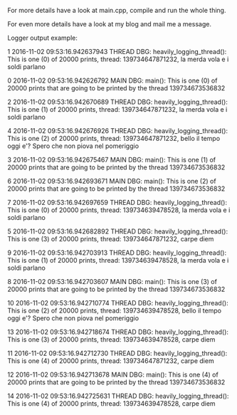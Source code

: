 For more details have a look at main.cpp, compile and run the whole thing.

For even more details have a look at my blog and mail me a message.

Logger output example:

1 2016-11-02 09:53:16.942637943 THREAD DBG: heavily_logging_thread(): This is one (0) of 20000 prints, thread: 139734647871232, la merda vola e i soldi parlano

0 2016-11-02 09:53:16.942626792 MAIN DBG: main(): This is one (0) of 20000 prints that are going to be printed by the thread 139734673536832

2 2016-11-02 09:53:16.942670689 THREAD DBG: heavily_logging_thread(): This is one (1) of 20000 prints, thread: 139734647871232, la merda vola e i soldi parlano

4 2016-11-02 09:53:16.942676926 THREAD DBG: heavily_logging_thread(): This is one (2) of 20000 prints, thread: 139734647871232, bello il tempo oggi e'? Spero che non piova nel pomeriggio

3 2016-11-02 09:53:16.942675467 MAIN DBG: main(): This is one (1) of 20000 prints that are going to be printed by the thread 139734673536832

6 2016-11-02 09:53:16.942693671 MAIN DBG: main(): This is one (2) of 20000 prints that are going to be printed by the thread 139734673536832

7 2016-11-02 09:53:16.942697659 THREAD DBG: heavily_logging_thread(): This is one (0) of 20000 prints, thread: 139734639478528, la merda vola e i soldi parlano

5 2016-11-02 09:53:16.942682892 THREAD DBG: heavily_logging_thread(): This is one (3) of 20000 prints, thread: 139734647871232, carpe diem

9 2016-11-02 09:53:16.942703913 THREAD DBG: heavily_logging_thread(): This is one (1) of 20000 prints, thread: 139734639478528, la merda vola e i soldi parlano

8 2016-11-02 09:53:16.942703607 MAIN DBG: main(): This is one (3) of 20000 prints that are going to be printed by the thread 139734673536832

10 2016-11-02 09:53:16.942710774 THREAD DBG: heavily_logging_thread(): This is one (2) of 20000 prints, thread: 139734639478528, bello il tempo oggi e'? Spero che non piova nel pomeriggio

13 2016-11-02 09:53:16.942718674 THREAD DBG: heavily_logging_thread(): This is one (3) of 20000 prints, thread: 139734639478528, carpe diem

11 2016-11-02 09:53:16.942712730 THREAD DBG: heavily_logging_thread(): This is one (4) of 20000 prints, thread: 139734647871232, carpe diem

12 2016-11-02 09:53:16.942713678 MAIN DBG: main(): This is one (4) of 20000 prints that are going to be printed by the thread 139734673536832

14 2016-11-02 09:53:16.942725631 THREAD DBG: heavily_logging_thread(): This is one (4) of 20000 prints, thread: 139734639478528, carpe diem

